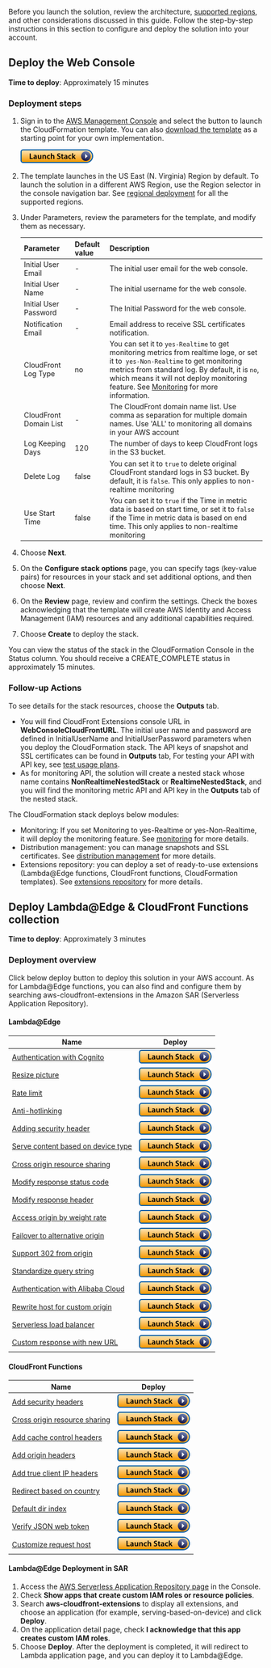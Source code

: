 Before you launch the solution, review the architecture, [supported regions](./regions.md), and other considerations discussed in this guide. Follow the step-by-step instructions in this section to configure and deploy the solution into your account.

## Deploy the Web Console
 
**Time to deploy**: Approximately 15 minutes

### Deployment steps

1. Sign in to the [AWS Management Console](https://console.aws.amazon.com/) and select the button to launch the CloudFormation template. You can also [download the template](https://aws-gcr-solutions.s3.amazonaws.com/Aws-cloudfront-extensions/latest/custom-domain/CloudFrontExtnConsoleStack.template.json) as a starting point for your own implementation.

      [![Deploy](../images/deploy_button.png)](https://console.aws.amazon.com/cloudformation/home?region=us-east-1#/stacks/new?stackName=cloudFrontExtensionsConsole&templateURL=https://aws-gcr-solutions.s3.amazonaws.com/Aws-cloudfront-extensions/latest/custom-domain/CloudFrontExtnConsoleStack.template.json)


2. The template launches in the US East (N. Virginia) Region by default. To launch the solution in a different AWS Region, use the Region selector in the console navigation bar. See [regional deployment](./regions.md) for all the supported regions. 

3. Under Parameters, review the parameters for the template, and modify them as necessary.

      | Parameter              | Default value | Description                                                                                                                                 |
      |-----------|---------------------------------------------------------------------------------------------------------------------------------------------|---------|
      | Initial User Email     | - | The initial user email for the web console.                                                                                                 |
      | Initial User Name      | - | The initial username for the web console.                                                                                                   |
      | Initial User Password  | - | The Initial Password for the web console.                                                                                             |
      | Notification Email     | - | Email address to receive SSL certificates notification.                                                                                     |
      | CloudFront Log Type    | no | You can set it to `yes-Realtime` to get monitoring metrics from realtime loge, or set it to` yes-Non-Realtime` to get monitoring metrics from standard log. By default, it is `no`, which means it will not deploy monitoring feature. See [Monitoring](./monitoring/overview.md) for more information.                                 |
      | CloudFront Domain List | - | The CloudFront domain name list. Use comma as separation for multiple domain names. Use 'ALL' to monitoring all domains in your AWS account |
      | Log Keeping Days       | 120 | The number of days to keep CloudFront logs in the S3 bucket.                                                                                |
      | Delete Log             | false | You can set it to `true` to delete original CloudFront standard logs in S3 bucket. By default, it is `false`. This only applies to non-realtime monitoring |
      | Use Start Time         | false | You can set it to `true` if the Time in metric data is based on start time, or set it to `false` if the Time in metric data is based on end time. This only applies to non-realtime monitoring |


4. Choose **Next**.
5. On the **Configure stack options** page, you can specify tags (key-value pairs) for resources in your stack and set additional options, and then choose **Next**.
6. On the **Review** page, review and confirm the settings. Check the boxes acknowledging that the template will create AWS Identity and Access Management (IAM) resources and any additional capabilities required.
7. Choose **Create** to deploy the stack. 

You can view the status of the stack in the CloudFormation Console in the Status column. You should receive a CREATE_COMPLETE status in approximately 15 minutes.


### Follow-up Actions

To see details for the stack resources, choose the **Outputs** tab.

- You will find CloudFront Extensions console URL in **WebConsoleCloudFrontURL**. The initial user name and password are defined in InitialUserName and InitialUserPassword parameters when you deploy the CloudFormation stack. The API keys of snapshot and SSL certificates can be found in **Outputs** tab, For testing your API with API key, see [test usage plans](https://docs.aws.amazon.com/apigateway/latest/developerguide/api-gateway-create-usage-plans-with-rest-api.html#api-gateway-usage-plan-test-with-postman).
- As for monitoring API, the solution will create a nested stack whose name contains **NonRealtimeNestedStack** or **RealtimeNestedStack**, and you will find the monitoring metric API and API key in the **Outputs** tab of the nested stack.

The CloudFormation stack deploys below modules:

- Monitoring: If you set Monitoring to yes-Realtime or yes-Non-Realtime, it will deploy the monitoring feature. See [monitoring](./monitoring/overview.md) for more details. 
- Distribution management: you can manage snapshots and SSL certificates. See [distribution management](./distribution-management/overview.md) for more details. 
- Extensions repository: you can deploy a set of ready-to-use extensions (Lambda@Edge functions, CloudFront functions, CloudFormation templates). See [extensions repository](./extension-repository/overview.md) for more details.  



## Deploy Lambda@Edge & CloudFront Functions collection

**Time to deploy**: Approximately 3 minutes

### Deployment overview

Click below deploy button to deploy this solution in your AWS account. As for Lambda@Edge functions, you can also find and configure them by searching aws-cloudfront-extensions in the Amazon SAR (Serverless Application Repository).

#### Lambda@Edge

|    **Name**   |  **Deploy** |
|------------------|--------------------|
| [Authentication with Cognito](https://github.com/awslabs/aws-cloudfront-extensions/tree/main/edge/nodejs/authentication-with-cognito) |  [![Deploy](../images/deploy_button.png)](https://serverlessrepo.aws.amazon.com/applications/us-east-1/418289889111/authentication-with-cognito) |
| [Resize picture](https://github.com/awslabs/aws-cloudfront-extensions/tree/main/edge/nodejs/resize-picture) | [![Deploy](../images/deploy_button.png)](https://console.aws.amazon.com/cloudformation/home?region=us-east-1#/stacks/new?stackName=resize-image&templateURL=https://aws-gcr-solutions.s3.amazonaws.com/Aws-cloudfront-extensions/latest/custom-domain/ResizeImageStack.template.json) |
| [Rate limit](https://github.com/awslabs/aws-cloudfront-extensions/tree/main/function/js/limit-request-rate) | [![Deploy](../images/deploy_button.png)](https://console.aws.amazon.com/cloudformation/home?region=us-east-1#/stacks/new?stackName=rate-limit&templateURL=https://aws-cloudfront-extensions-cff.s3.amazonaws.com/asset/limit-rate/latest/RateLimitCfStack.template.json) |
| [Anti-hotlinking](https://github.com/awslabs/aws-cloudfront-extensions/tree/main/edge/nodejs/anti-hotlinking) | [![Deploy](../images/deploy_button.png)](https://serverlessrepo.aws.amazon.com/applications/us-east-1/418289889111/anti-hotlinking) |
| [Adding security header](https://github.com/awslabs/aws-cloudfront-extensions/blob/main/edge/nodejs/add-security-headers) |  [![Deploy](../images/deploy_button.png)](https://serverlessrepo.aws.amazon.com/applications/us-east-1/418289889111/add-security-headers) |
| [Serve content based on device type](https://github.com/awslabs/aws-cloudfront-extensions/tree/main/edge/nodejs/serving-based-on-device) |  [![Deploy](../images/deploy_button.png)](https://serverlessrepo.aws.amazon.com/applications/us-east-1/418289889111/serving-based-on-device) |
| [Cross origin resource sharing](https://github.com/awslabs/aws-cloudfront-extensions/tree/main/edge/nodejs/cross-origin-resource-sharing)  | [![Deploy](../images/deploy_button.png)](https://serverlessrepo.aws.amazon.com/applications/us-east-1/418289889111/cross-origin-resource-sharing) |
| [Modify response status code](https://github.com/awslabs/aws-cloudfront-extensions/tree/main/edge/nodejs/modify-response-status-code)  | [![Deploy](../images/deploy_button.png)](https://serverlessrepo.aws.amazon.com/applications/us-east-1/418289889111/modify-response-status-code) |
| [Modify response header](https://github.com/awslabs/aws-cloudfront-extensions/tree/main/edge/nodejs/modify-response-header) | [![Deploy](../images/deploy_button.png)](https://serverlessrepo.aws.amazon.com/applications/us-east-1/418289889111/modify-response-header) |
| [Access origin by weight rate](https://github.com/awslabs/aws-cloudfront-extensions/tree/main/edge/nodejs/access-origin-by-weight-rate) | [![Deploy](../images/deploy_button.png)](https://serverlessrepo.aws.amazon.com/applications/us-east-1/418289889111/access-origin-by-weight-rate) |
| [Failover to alternative origin](https://github.com/awslabs/aws-cloudfront-extensions/tree/main/edge/nodejs/multiple-origin-IP-retry) | [![Deploy](../images/deploy_button.png)](https://serverlessrepo.aws.amazon.com/applications/us-east-1/418289889111/multiple-origin-IP-retry) |
| [Support 302 from origin](https://github.com/awslabs/aws-cloudfront-extensions/tree/main/edge/nodejs/http302-from-origin) |  [![Deploy](../images/deploy_button.png)](https://serverlessrepo.aws.amazon.com/applications/us-east-1/418289889111/http302-from-origin) |
| [Standardize query string](https://github.com/awslabs/aws-cloudfront-extensions/tree/main/edge/nodejs/normalize-query-string) | [![Deploy](../images/deploy_button.png)](https://serverlessrepo.aws.amazon.com/applications/us-east-1/418289889111/normalize-query-string) |
| [Authentication with Alibaba Cloud](https://github.com/awslabs/aws-cloudfront-extensions/tree/main/edge/nodejs/authentication-with-aliyun-cdn-typeA) | [![Deploy](../images/deploy_button.png)](https://serverlessrepo.aws.amazon.com/applications/us-east-1/418289889111/authentication-with-aliyun-cdn-typeA) |
| [Rewrite host for custom origin](https://github.com/awslabs/aws-cloudfront-extensions/tree/main/edge/nodejs/rewrite-url) |  [![Deploy](../images/deploy_button.png)](https://serverlessrepo.aws.amazon.com/applications/us-east-1/418289889111/rewrite-url) |
| [Serverless load balancer](https://github.com/awslabs/aws-cloudfront-extensions/tree/main/edge/python/serverless-load-balancer) |  [![Deploy](../images/deploy_button.png)](https://serverlessrepo.aws.amazon.com/applications/us-east-1/418289889111/serverless-load-balancer) |
| [Custom response with new URL](https://github.com/awslabs/aws-cloudfront-extensions/tree/main/edge/nodejs/custom-response-with-replaced-url) | [![Deploy](../images/deploy_button.png)](https://serverlessrepo.aws.amazon.com/applications/us-east-1/418289889111/custom-response-with-replaced-url) |


#### CloudFront Functions
|    **Name**   |  **Deploy**     |
|------------------|--------------------|
| [Add security headers](https://github.com/awslabs/aws-cloudfront-extensions/tree/main/function/js/add-security-headers) |[![Deploy](../images/deploy_button.png)](https://console.aws.amazon.com/cloudformation/home?region=us-east-1#/stacks/new?stackName=add-security-headers&templateURL=https:%2F%2Faws-cloudfront-extensions-cff.s3.amazonaws.com%2Fadd-security-headers.yaml)                   |
| [Cross origin resource sharing](https://github.com/awslabs/aws-cloudfront-extensions/tree/main/function/js/cross-origin-resource-sharing) |  [![Deploy](../images/deploy_button.png)](https://console.aws.amazon.com/cloudformation/home?region=us-east-1#/stacks/new?stackName=cross-origin-resource-sharing&templateURL=https:%2F%2Faws-cloudfront-extensions-cff.s3.amazonaws.com%2Fcross-origin-resource-sharing.yaml) |
| [Add cache control headers](https://github.com/awslabs/aws-cloudfront-extensions/tree/main/function/js/add-cache-control-header)  | [![Deploy](../images/deploy_button.png)](https://console.aws.amazon.com/cloudformation/home?region=us-east-1#/stacks/new?stackName=add-cache-control-header&templateURL=https:%2F%2Faws-cloudfront-extensions-cff.s3.amazonaws.com%2Fadd-cache-control-header.yaml)           |
| [Add origin headers](https://github.com/awslabs/aws-cloudfront-extensions/tree/main/function/js/add-origin-header)  | [![Deploy](../images/deploy_button.png)](https://console.aws.amazon.com/cloudformation/home?region=us-east-1#/stacks/new?stackName=add-origin-header&templateURL=https:%2F%2Faws-cloudfront-extensions-cff.s3.amazonaws.com%2Fadd-origin-header.yaml)                         |
| [Add true client IP headers](https://github.com/awslabs/aws-cloudfront-extensions/tree/main/function/js/add-true-client-ip-header) | [![Deploy](../images/deploy_button.png)](https://console.aws.amazon.com/cloudformation/home?region=us-east-1#/stacks/new?stackName=add-true-client-ip-header&templateURL=https:%2F%2Faws-cloudfront-extensions-cff.s3.amazonaws.com%2Fadd-true-client-ip-header.yaml)         |
| [Redirect based on country](https://awslabs.github.io/aws-cloudfront-extensions/en/extension-repository/redirect-by-country/) | [![Deploy](../images/deploy_button.png)](https://console.aws.amazon.com/cloudformation/home?region=us-east-1#/stacks/new?stackName=cloudFrontExtensionsConsole&templateURL=https://aws-gcr-solutions.s3.amazonaws.com/Aws-cloudfront-extensions/latest/custom-domain/CloudFrontExtnConsoleStack.template.json)         |
| [Default dir index](https://github.com/awslabs/aws-cloudfront-extensions/tree/main/function/js/default-dir-index) |  [![Deploy](../images/deploy_button.png)](https://console.aws.amazon.com/cloudformation/home?region=us-east-1#/stacks/new?stackName=default-dir-index&templateURL=https:%2F%2Faws-cloudfront-extensions-cff.s3.amazonaws.com%2Fdefault-dir-index.yaml)                         |
| [Verify JSON web token](https://github.com/awslabs/aws-cloudfront-extensions/tree/main/function/js/verify-jwt) |  [![Deploy](../images/deploy_button.png)](https://console.aws.amazon.com/cloudformation/home?region=us-east-1#/stacks/new?stackName=verify-jwt&templateURL=https:%2F%2Faws-cloudfront-extensions-cff.s3.amazonaws.com%2Fverify-jwt.yaml)                                       |
| [Customize request host](https://github.com/awslabs/aws-cloudfront-extensions/tree/main/function/js/custom-host) | [![Deploy](../images/deploy_button.png)](https://console.aws.amazon.com/cloudformation/home?region=us-east-1#/stacks/new?stackName=custom-host&templateURL=https:%2F%2Faws-cloudfront-extensions-cff.s3.amazonaws.com%2Fcustom-host.yaml)                                     |


#### Lambda@Edge Deployment in SAR


1. Access the [AWS Serverless Application Repository page](https://serverlessrepo.aws.amazon.com/applications) in the Console.
2. Check **Show apps that create custom IAM roles or resource policies**.
3. Search **aws-cloudfront-extensions** to display all extensions, and choose an application (for example, serving-based-on-device) and click **Deploy**.
4. On the application detail page, check **I acknowledge that this app creates custom IAM roles**.
5. Choose **Deploy**. After the deployment is completed, it will redirect to Lambda application page, and you can deploy it to Lambda@Edge.

